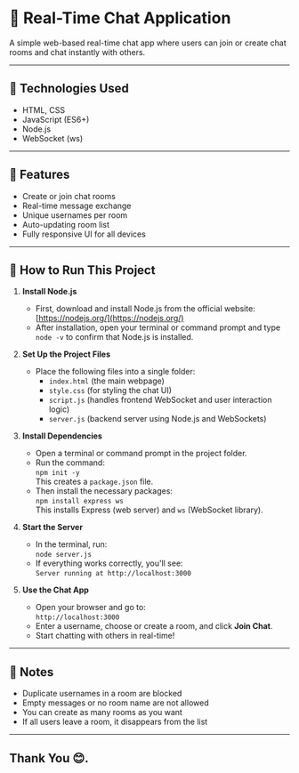 # 💬 Real-Time Chat Application

A simple web-based real-time chat app where users can join or create chat rooms and chat instantly with others.

---

## 🔧 Technologies Used

- HTML, CSS
- JavaScript (ES6+)
- Node.js
- WebSocket (ws)

---

## 🚀 Features

- Create or join chat rooms
- Real-time message exchange
- Unique usernames per room
- Auto-updating room list
- Fully responsive UI for all devices

---

## 📌 How to Run This Project

1. **Install Node.js**  
   - First, download and install Node.js from the official website: [https://nodejs.org/](https://nodejs.org/)  
   - After installation, open your terminal or command prompt and type `node -v` to confirm that Node.js is installed.

2. **Set Up the Project Files**  
   - Place the following files into a single folder:  
     - `index.html` (the main webpage)  
     - `style.css` (for styling the chat UI)  
     - `script.js` (handles frontend WebSocket and user interaction logic)  
     - `server.js` (backend server using Node.js and WebSockets)

3. **Install Dependencies**  
   - Open a terminal or command prompt in the project folder.  
   - Run the command:  
     `npm init -y`  
     This creates a `package.json` file.  
   - Then install the necessary packages:  
     `npm install express ws`  
     This installs Express (web server) and `ws` (WebSocket library).

4. **Start the Server**  
   - In the terminal, run:  
     `node server.js`  
   - If everything works correctly, you'll see:  
     `Server running at http://localhost:3000`

5. **Use the Chat App**  
   - Open your browser and go to:  
     `http://localhost:3000`  
   - Enter a username, choose or create a room, and click **Join Chat**.  
   - Start chatting with others in real-time!

---

## 📝 Notes

- Duplicate usernames in a room are blocked
- Empty messages or no room name are not allowed
- You can create as many rooms as you want
- If all users leave a room, it disappears from the list

---

## Thank You 😊.
